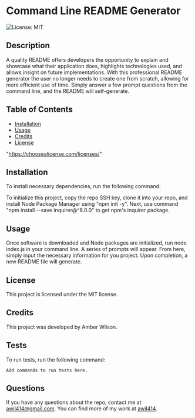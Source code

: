# Command Line README Generator
![License: MIT](https://img.shields.io/badge/License-MIT-yellow.svg)

## Description
A quality README offers developers the opportunity to explain and showcase what their application does, highlights technologies used, and allows insight on future implementations. With this professional README generator the user no longer needs to create one from scratch, allowing for more efficient use of time. Simply answer a few prompt questions from the command line, and the README will self-generate.

## Table of Contents
* [Installation](#Installation)
* [Usage](#Usage)
* [Credits](#Credits)
* [License](#License)

 "https://choosealicense.com/licenses/" 


## Installation
To install necessary dependencies, run the following command:



To initialize this project, copy the repo SSH key, clone it into your repo, and install Node Package Manager using "npm init -y". Next, use command "npm install --save inquirer@^8.0.0" to get npm's inquirer package. 



## Usage
Once software is downloaded and Node packages are initialized, run node index.js in your command line. A series of prompts will appear. From here, simply input the necessary information for you project. Upon completion, a new README file will generate.

## License
      
  This project is licensed under the MIT license.

## Credits
This project was developed by Amber Wilson.

## Tests

To run tests, run the following command:

```
Add commands to run tests here.
```

## Questions

If you have any questions about the repo, contact me at awil414@gmail.com. 
You can find more of my work at [awil414](https://github.com/awil414/).
